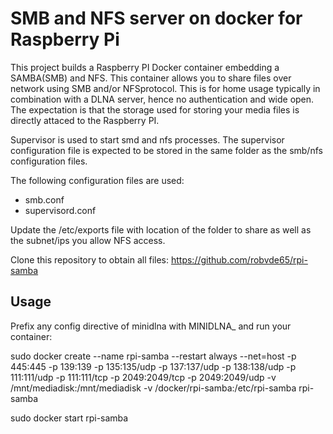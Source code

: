 # SMB and NFS server on docker for Raspberry Pi

This project builds a Raspberry PI Docker container embedding a SAMBA(SMB) and NFS. This container allows you to share files over network using SMB and/or NFSprotocol. This is for home usage typically in combination with a DLNA server, hence no authentication and wide open. The expectation is that the storage used for storing your media files is directly attaced to the Raspberry PI.

Supervisor is used to start smd and nfs processes. The supervisor configuration file is expected to be stored in the same folder as the smb/nfs configuration files.

The following configuration files are used:
* smb.conf
* supervisord.conf

Update the /etc/exports file with location of the folder to share as well as the subnet/ips you allow NFS access. 

Clone this repository to obtain all files: https://github.com/robvde65/rpi-samba

## Usage
Prefix any config directive of minidlna with MINIDLNA_ and run your container:

sudo docker create --name rpi-samba --restart always --net=host -p 445:445 -p 139:139 -p 135:135/udp -p 137:137/udp -p 138:138/udp -p 111:111/udp -p 111:111/tcp -p 2049:2049/tcp -p 2049:2049/udp -v /mnt/mediadisk:/mnt/mediadisk -v /docker/rpi-samba:/etc/rpi-samba rpi-samba

sudo docker start rpi-samba



